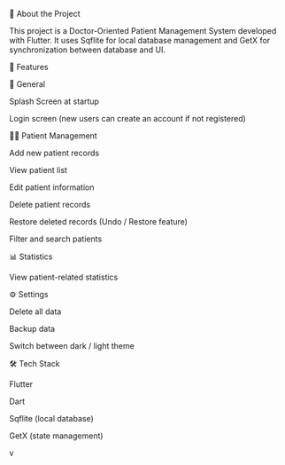 📌 About the Project

This project is a Doctor-Oriented Patient Management System developed with Flutter.
It uses Sqflite for local database management and GetX for synchronization between database and UI.

🔹 Features

📱 General

Splash Screen at startup

Login screen (new users can create an account if not registered)

👨‍⚕️ Patient Management

Add new patient records

View patient list

Edit patient information

Delete patient records

Restore deleted records (Undo / Restore feature)

Filter and search patients

📊 Statistics

View patient-related statistics

⚙️ Settings

Delete all data

Backup data

Switch between dark / light theme

🛠️ Tech Stack

Flutter

Dart

Sqflite (local database)

GetX (state management)









v
